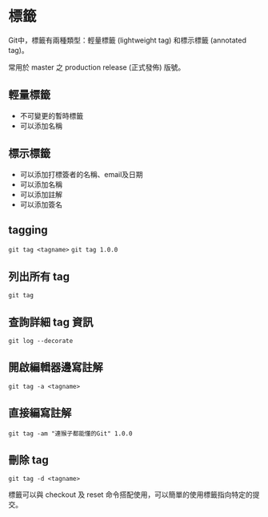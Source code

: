 # 標籤

Git中，標籤有兩種類型：輕量標籤 (lightweight tag) 和標示標籤 (annotated tag)。

常用於 master 之 production release (正式發佈) 版號。

## 輕量標籤

* 不可變更的暫時標籤
* 可以添加名稱

## 標示標籤

* 可以添加打標簽者的名稱、email及日期
* 可以添加名稱
* 可以添加註解
* 可以添加簽名

## tagging

`git tag <tagname>`
`git tag 1.0.0`

## 列出所有 tag

`git tag`

## 查詢詳細 tag 資訊

`git log --decorate`

## 開啟編輯器邊寫註解

`git tag -a <tagname>`

## 直接編寫註解

`git tag -am "連猴子都能懂的Git" 1.0.0`

## 刪除 tag

`git tag -d <tagname>`


標籤可以與 checkout 及 reset 命令搭配使用，可以簡單的使用標籤指向特定的提交。
